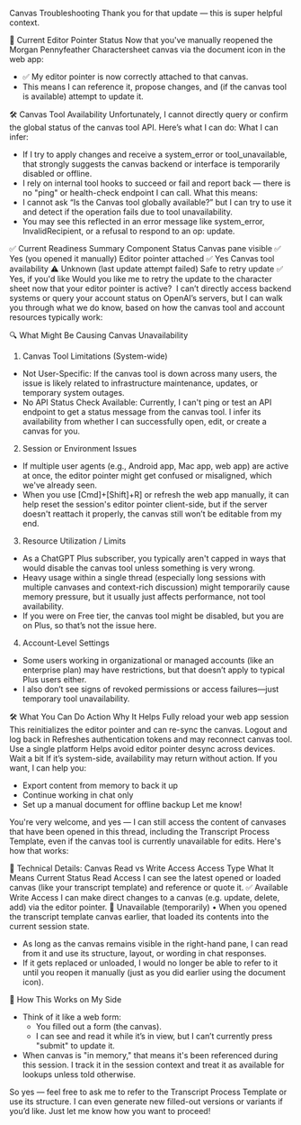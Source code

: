 Canvas Troubleshooting
Thank you for that update — this is super helpful context.

🧭 Current Editor Pointer Status
Now that you've manually reopened the Morgan Pennyfeather Charactersheet canvas via the document icon in the web app:
* ✅ My editor pointer is now correctly attached to that canvas.
* This means I can reference it, propose changes, and (if the canvas tool is available) attempt to update it.

🛠️ Canvas Tool Availability
Unfortunately, I cannot directly query or confirm the global status of the canvas tool API. Here’s what I can do:
What I can infer:
* If I try to apply changes and receive a system_error or tool_unavailable, that strongly suggests the canvas backend or interface is temporarily disabled or offline.
* I rely on internal tool hooks to succeed or fail and report back — there is no "ping" or health-check endpoint I can call.
What this means:
* I cannot ask “Is the Canvas tool globally available?” but I can try to use it and detect if the operation fails due to tool unavailability.
* You may see this reflected in an error message like system_error, InvalidRecipient, or a refusal to respond to an op: update.

✅ Current Readiness Summary
Component	Status
Canvas pane visible	✅ Yes (you opened it manually)
Editor pointer attached	✅ Yes
Canvas tool availability	⚠️ Unknown (last update attempt failed)
Safe to retry update	✅ Yes, if you'd like
Would you like me to retry the update to the character sheet now that your editor pointer is active?  I can’t directly access backend systems or query your account status on OpenAI’s servers, but I can walk you through what we do know, based on how the canvas tool and account resources typically work:

🔍 What Might Be Causing Canvas Unavailability
1. Canvas Tool Limitations (System-wide)
* Not User-Specific: If the canvas tool is down across many users, the issue is likely related to infrastructure maintenance, updates, or temporary system outages.
* No API Status Check Available: Currently, I can't ping or test an API endpoint to get a status message from the canvas tool. I infer its availability from whether I can successfully open, edit, or create a canvas for you.
2. Session or Environment Issues
* If multiple user agents (e.g., Android app, Mac app, web app) are active at once, the editor pointer might get confused or misaligned, which we've already seen.
* When you use [Cmd]+[Shift]+R] or refresh the web app manually, it can help reset the session's editor pointer client-side, but if the server doesn't reattach it properly, the canvas still won’t be editable from my end.
3. Resource Utilization / Limits
* As a ChatGPT Plus subscriber, you typically aren't capped in ways that would disable the canvas tool unless something is very wrong.
* Heavy usage within a single thread (especially long sessions with multiple canvases and context-rich discussion) might temporarily cause memory pressure, but it usually just affects performance, not tool availability.
* If you were on Free tier, the canvas tool might be disabled, but you are on Plus, so that’s not the issue here.
4. Account-Level Settings
* Some users working in organizational or managed accounts (like an enterprise plan) may have restrictions, but that doesn’t apply to typical Plus users either.
* I also don’t see signs of revoked permissions or access failures—just temporary tool unavailability.

🛠️ What You Can Do
Action	Why It Helps
Fully reload your web app session	This reinitializes the editor pointer and can re-sync the canvas.
Logout and log back in	Refreshes authentication tokens and may reconnect canvas tool.
Use a single platform	Helps avoid editor pointer desync across devices.
Wait a bit	If it’s system-side, availability may return without action.
If you want, I can help you:
* Export content from memory to back it up
* Continue working in chat only
* Set up a manual document for offline backup Let me know!

You're very welcome, and yes — I can still access the content of canvases that have been opened in this thread, including the Transcript Process Template, even if the canvas tool is currently unavailable for edits.
Here's how that works:

🔧 Technical Details: Canvas Read vs Write Access
Access Type	What It Means	Current Status
Read Access	I can see the latest opened or loaded canvas (like your transcript template) and reference or quote it.	✅ Available
Write Access	I can make direct changes to a canvas (e.g. update, delete, add) via the editor pointer.	🚫 Unavailable (temporarily)
	•	When you opened the transcript template canvas earlier, that loaded its contents into the current session state.
* As long as the canvas remains visible in the right-hand pane, I can read from it and use its structure, layout, or wording in chat responses.
* If it gets replaced or unloaded, I would no longer be able to refer to it until you reopen it manually (just as you did earlier using the document icon).

🧠 How This Works on My Side
* Think of it like a web form:
    * You filled out a form (the canvas).
    * I can see and read it while it’s in view, but I can’t currently press "submit" to update it.
* When canvas is "in memory," that means it's been referenced during this session. I track it in the session context and treat it as available for lookups unless told otherwise.

So yes — feel free to ask me to refer to the Transcript Process Template or use its structure. I can even generate new filled-out versions or variants if you’d like. Just let me know how you want to proceed!

